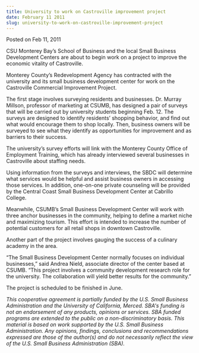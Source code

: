 ```yaml
---
title: University to work on Castroville improvement project
date: February 11 2011
slug: university-to-work-on-castroville-improvement-project
---
```


 
<span class="date">Posted on Feb 11, 2011 </span>
<p>
  CSU Monterey Bay&#x2019;s School of Business and the local Small Business
  Development Centers are about to begin work on a project to improve the
  economic vitality of Castroville.
</p>
<p>
  Monterey County&#x2019;s Redevelopment Agency has contracted with the
  university and its small business development center for work on the
  Castroville Commercial Improvement Project.
</p>
<p>
  The first stage involves surveying residents and businesses. Dr. Murray
  Millson, professor of marketing at CSUMB, has designed a pair of surveys that
  will be carried out by university students beginning Feb. 12. The surveys are
  designed to identify residents&#x2019; shopping behavior, and find out what
  would encourage them to shop locally. Then, business owners will be surveyed
  to see what they identify as opportunities for improvement and as barriers to
  their success.
</p>
<p>
  The university&#x2019;s survey efforts will link with the Monterey County
  Office of Employment Training, which has already interviewed several
  businesses in Castroville about staffing needs.
</p>
<p>
  Using information from the surveys and interviews, the SBDC will determine
  what services would be helpful and assist business owners in accessing those
  services. In addition, one-on-one private counseling will be provided by the
  Central Coast Small Business Development Center at Cabrillo College.
</p>
<p>
  Meanwhile, CSUMB&#x2019;s Small Business Development Center will work with
  three anchor businesses in the community, helping to define a market niche and
  maximizing tourism. This effort is intended to increase the number of
  potential customers for all retail shops in downtown Castroville.
</p>
<p>
  Another part of the project involves gauging the success of a culinary academy
  in the area.
</p>
<p>
  &#x201C;The Small Business Development Center normally focuses on individual
  businesses,&#x201D; said Andrea Nield, associate director of the center based
  at CSUMB. &#x201C;This project involves a community development research role
  for the university. The collaboration will yield better results for the
  community.&#x201D;
</p>
<p>The project is scheduled to be finished in June.</p>
<p class="fineprint">
  <em
    >This cooperative agreement is partially funded by the U.S. Small Business
    Administration and the University of California, Merced. SBA&apos;s funding
    is not an endorsement of any products, opinions or services. SBA funded
    programs are extended to the public on a non-discriminatory basis. This
    material is based on work supported by the U.S. Small Business
    Administration. Any opinions, findings, conclusions and recommendations
    expressed are those of the author(s) and do not necessarily reflect the view
    of the U.S. Small Business Administration (SBA).</em
  >
</p>
 
